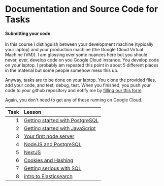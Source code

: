 # Documentation and Source Code for Tasks



#### Submitting your code

In this course I distinguish between your development machine (typically your laptop) and your production machine (the Google Cloud Virtual Machine (VM)). I am glossing over some nuances here but you should never, ever, develop code on you Google Cloud instance. You develop code on your laptop. I probably am repeated this point in about 5 different places in the material but some people somehow mess this up.

Anyway, tasks are to be done on your laptop. You clone the provided files, add your code, and test, debug, test. When you finished, you push your code to your github repository and notify me by [filling our this form](https://forms.gle/Wymwd7ZoTvMs3vYL7).

Again, you don't need to get any of these running on Google Cloud.

Task | Lesson
----: | :---
1 | [Getting started with PostgreSQL](task1/readme.md) 
2 | [Getting started with JavaScript](task2/readme.md) 
3 | [Your first node server](task3/readme.md) 
4 | [NodeJS and PostgreSQL](task4/readme.md)        
5 | [NextJS](task5/readme.md)
6| [Cookies and Hashing](task6/README.md)
7| [Getting serious with SQL](task7/readme.md) 
8| [intro to Elasticsearch](task8/readme.md) 


